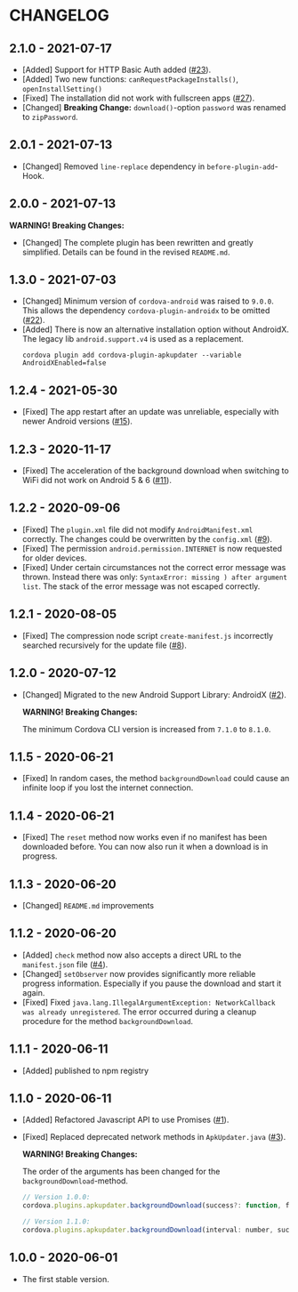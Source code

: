 # CHANGELOG

## 2.1.0 - 2021-07-17

- [Added] Support for HTTP Basic Auth added ([#23](https://github.com/kolbasa/cordova-plugin-apkupdater/issues/23)).
- [Added] Two new functions: `canRequestPackageInstalls()`, `openInstallSetting()`
- [Fixed] The installation did not work with fullscreen apps ([#27](https://github.com/kolbasa/cordova-plugin-apkupdater/issues/27)).
- [Changed] **Breaking Change:** `download()`-option `password` was renamed to `zipPassword`.

## 2.0.1 - 2021-07-13

- [Changed] Removed `line-replace` dependency in `before-plugin-add`-Hook.

## 2.0.0 - 2021-07-13

**WARNING! Breaking Changes:**
- [Changed] The complete plugin has been rewritten and greatly simplified. Details can be found in the revised `README.md`.

## 1.3.0 - 2021-07-03

- [Changed] Minimum version of `cordova-android` was raised to `9.0.0`. This allows the dependency `cordova-plugin-androidx` to be omitted  ([#22](https://github.com/kolbasa/cordova-plugin-apkupdater/issues/1)).
- [Added] There is now an alternative installation option without AndroidX. The legacy lib `android.support.v4` is used as a replacement.
    ```
    cordova plugin add cordova-plugin-apkupdater --variable AndroidXEnabled=false
    ```

## 1.2.4 - 2021-05-30

- [Fixed] The app restart after an update was unreliable, especially with newer Android versions ([#15](https://github.com/kolbasa/cordova-plugin-apkupdater/issues/15)).

## 1.2.3 - 2020-11-17

- [Fixed] The acceleration of the background download when switching to WiFi did not work on Android 5 & 6 ([#11](https://github.com/kolbasa/cordova-plugin-apkupdater/issues/11)).

## 1.2.2 - 2020-09-06

- [Fixed] The `plugin.xml` file did not modify `AndroidManifest.xml` correctly. The changes could be overwritten by the `config.xml` ([#9](https://github.com/kolbasa/cordova-plugin-apkupdater/issues/9)).
- [Fixed] The permission `android.permission.INTERNET` is now requested for older devices.
- [Fixed] Under certain circumstances not the correct error message was thrown. Instead there was only: `SyntaxError: missing ) after argument list`. The stack of the error message was not escaped correctly.

## 1.2.1 - 2020-08-05

- [Fixed] The compression node script `create-manifest.js` incorrectly searched recursively for the update file ([#8](https://github.com/kolbasa/cordova-plugin-apkupdater/issues/8#issuecomment-669294103)).

## 1.2.0 - 2020-07-12

- [Changed] Migrated to the new Android Support Library: AndroidX ([#2](https://github.com/kolbasa/cordova-plugin-apkupdater/issues/2#issuecomment-656645632)).

    **WARNING! Breaking Changes:**

    The minimum Cordova CLI version is increased from `7.1.0` to `8.1.0`.

## 1.1.5 - 2020-06-21

- [Fixed] In random cases, the method `backgroundDownload` could cause an infinite loop if you lost the internet connection.

## 1.1.4 - 2020-06-21

- [Fixed] The `reset` method now works even if no manifest has been downloaded before. You can now also run it when a download is in progress.

## 1.1.3 - 2020-06-20

- [Changed] `README.md` improvements

## 1.1.2 - 2020-06-20

- [Added] `check` method now also accepts a direct URL to the `manifest.json` file ([#4](https://github.com/kolbasa/cordova-plugin-apkupdater/issues/4)).
- [Changed] `setObserver` now provides significantly more reliable progress information. Especially if you pause the download and start it again.
- [Fixed] Fixed `java.lang.IllegalArgumentException: NetworkCallback was already unregistered`. The error occurred during a cleanup procedure for the method `backgroundDownload`.

## 1.1.1 - 2020-06-11

- [Added] published to npm registry

## 1.1.0 - 2020-06-11

- [Added] Refactored Javascript API to use Promises ([#1](https://github.com/kolbasa/cordova-plugin-apkupdater/issues/1)).
- [Fixed] Replaced deprecated network methods in `ApkUpdater.java` ([#3](https://github.com/kolbasa/cordova-plugin-apkupdater/issues/3)).

    **WARNING! Breaking Changes:**

    The order of the arguments has been changed for the `backgroundDownload`-method.

    ```javascript
    // Version 1.0.0:
    cordova.plugins.apkupdater.backgroundDownload(success?: function, failure?: function, interval: number)

    // Version 1.1.0:
    cordova.plugins.apkupdater.backgroundDownload(interval: number, success?: function, failure?: function)
    ```

## 1.0.0 - 2020-06-01

- The first stable version.

